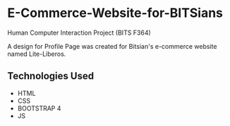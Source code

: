 # E-Commerce-Website-for-BITSians
Human Computer Interaction Project (BITS F364)

A design for Profile Page was created for Bitsian's e-commerce website named Lite-Liberos.

## Technologies Used
* HTML
* CSS
* BOOTSTRAP 4 
* JS
